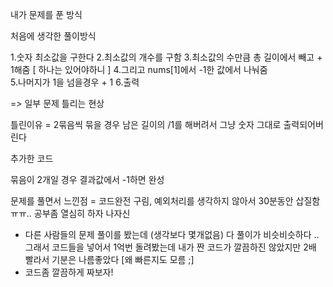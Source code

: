 내가 문제를 푼 방식

처음에 생각한 풀이방식

1.숫자 최소값을 구한다 2.최소값의 개수를 구함 3.최소값의 수만큼 총 길이에서 빼고 + 1해줌 [ 하나는 있어야하니 ] 4.그리고 nums[1]에서 -1한 값에서 나눠줌  
5.나머지가 1을 넘을경우 + 1 6.출력

=> 일부 문제 틀리는 현상

틀린이유 = 2묶음씩 묶을 경우 남은 길이의 /1를 해버려서 그냥 숫자 그대로 출력되어버린다

추가한 코드

묶음이 2개일 경우 결과값에서 -1하면 완성

문제를 풀면서 느낀점 = 코드완전 구림, 예외처리를 생각하지 않아서 30분동안 삽질함 ㅠㅠ.. 공부좀 열심히 하자 나자신

- 다른 사람들의 문제 풀이를 봤는데 (생각보다 몇개없음) 다 풀이가 비슷비슷하다 .. 그래서 코드들을 넣어서 1억번 돌려봤는데 내가 짠 코드가 깔끔하진 않았지만 2배 빨라서 기분은 나름좋았다 [왜 빠른지도 모름 ;]
- 코드좀 깔끔하게 짜보자!
